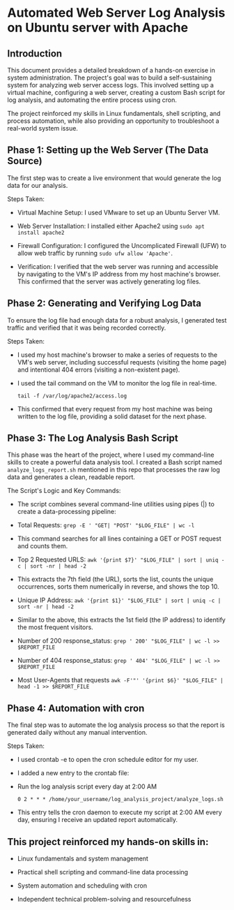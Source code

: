 # Automated Web Server Log Analysis on Ubuntu server with Apache

## Introduction

This document provides a detailed breakdown of a hands-on exercise in system administration. The project's goal was to build a self-sustaining system for analyzing web server access logs. This involved setting up a virtual machine, configuring a web server, creating a custom Bash script for log analysis, and automating the entire process using cron.

The project reinforced my skills in Linux fundamentals, shell scripting, and process automation, while also providing an opportunity to troubleshoot a real-world system issue.



## Phase 1: Setting up the Web Server (The Data Source)

The first step was to create a live environment that would generate the log data for our analysis.

Steps Taken:



- Virtual Machine Setup: I used VMware to set up an Ubuntu Server VM.

- Web Server Installation: I installed either Apache2 using  ```sudo apt install apache2```

- Firewall Configuration: I configured the Uncomplicated Firewall (UFW) to allow web traffic by running ```sudo ufw allow 'Apache'```.

- Verification: I verified that the web server was running and accessible by navigating to the VM's IP address from my host machine's browser. This confirmed that the server was actively generating log files.

## Phase 2: Generating and Verifying Log Data

To ensure the log file had enough data for a robust analysis, I generated test traffic and verified that it was being recorded correctly.

Steps Taken:

- I used my host machine's browser to make a series of requests to the VM's web server, including successful requests (visiting the home page) and intentional 404 errors (visiting a non-existent page).

- I used the tail command on the VM to monitor the log file in real-time.

     ```tail -f /var/log/apache2/access.log```

- This confirmed that every request from my host machine was being written to the log file, providing a solid dataset for the next phase.

## Phase 3: The Log Analysis Bash Script

This phase was the heart of the project, where I used my command-line skills to create a powerful data analysis tool. I created a Bash script named ```analyze_logs_report.sh``` mentioned in this repo that processes the raw log data and generates a clean, readable report.

The Script's Logic and Key Commands:

- The script combines several command-line utilities using pipes (|) to create a data-processing pipeline:

- Total Requests: ```grep -E ' "GET| "POST' "$LOG_FILE" | wc -l```

- This command searches for all lines containing a GET or POST request and counts them.

- Top 2 Requested URLS: ```awk '{print $7}' "$LOG_FILE" | sort | uniq -c | sort -nr | head -2```

- This extracts the 7th field (the URL), sorts the list, counts the unique occurrences, sorts them numerically in reverse, and shows the top 10.

- Unique IP Address: ```awk '{print $1}' "$LOG_FILE" | sort | uniq -c | sort -nr | head -2```

- Similar to the above, this extracts the 1st field (the IP address) to identify the most frequent visitors.

- Number of 200 response_status: ```grep ' 200' "$LOG_FILE" | wc -l >> $REPORT_FILE```

- Number of 404 response_status: ```grep ' 404' "$LOG_FILE" | wc -l >> $REPORT_FILE```

- Most User-Agents that requests ```awk -F'"' '{print $6}' "$LOG_FILE" | head -1 >> $REPORT_FILE```

## Phase 4: Automation with cron

The final step was to automate the log analysis process so that the report is generated daily without any manual intervention.

Steps Taken:

- I used crontab -e to open the cron schedule editor for my user.

- I added a new entry to the crontab file:

- Run the log analysis script every day at 2:00 AM

    ```0 2 * * * /home/your_username/log_analysis_project/analyze_logs.sh```

- This entry tells the cron daemon to execute my script at 2:00 AM every day, ensuring I receive an updated report automatically.

## This project reinforced my hands-on skills in:

- Linux fundamentals and system management

- Practical shell scripting and command-line data processing

- System automation and scheduling with cron

- Independent technical problem-solving and resourcefulness
